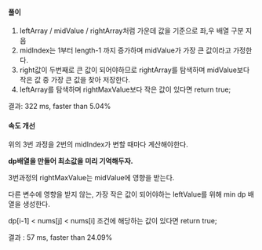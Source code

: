 #### 풀이

1. leftArray / midValue / rightArray처럼 가운데 값을 기준으로 좌,우 배열 구분 지음
2. midIndex는 1부터 length-1 까지 증가하며 midValue가 가장 큰 값이라고 가정한다.
3. right값이 두번째로 큰 값이 되어야하므로 rightArray를 탐색하며 midValue보다 작은 값 중 가장 큰 값을 찾아 저장한다.
4. leftArray를 탐색하며 rightMaxValue보다 작은 값이 있다면 return true;



결과: 322 ms, faster than 5.04%



#### 속도 개선

위의 3번 과정을 2번의 midIndex가 변할 때마다 계산해야한다.

**dp배열을 만들어 최소값을 미리 기억해두자.**

3번과정의 rightMaxValue는 midValue에 영향을 받는다.

다른 변수에 영향을 받지 않는, 가장 작은 값이 되어야하는 leftValue를 위해 min dp 배열을 생성한다.

dp[i-1] < nums[j] < nums[i] 조건에 해당하는 값이 있다면 return true;



결과 : 57 ms, faster than 24.09%

